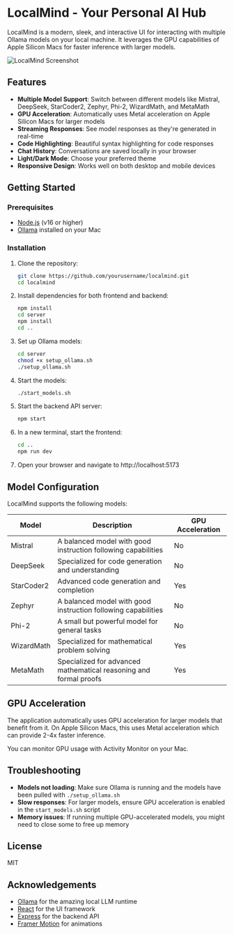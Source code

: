 # LocalMind - Your Personal AI Hub

LocalMind is a modern, sleek, and interactive UI for interacting with multiple Ollama models on your local machine. It leverages the GPU capabilities of Apple Silicon Macs for faster inference with larger models.

![LocalMind Screenshot](screenshot.png)

## Features

- **Multiple Model Support**: Switch between different models like Mistral, DeepSeek, StarCoder2, Zephyr, Phi-2, WizardMath, and MetaMath
- **GPU Acceleration**: Automatically uses Metal acceleration on Apple Silicon Macs for larger models
- **Streaming Responses**: See model responses as they're generated in real-time
- **Code Highlighting**: Beautiful syntax highlighting for code responses
- **Chat History**: Conversations are saved locally in your browser
- **Light/Dark Mode**: Choose your preferred theme
- **Responsive Design**: Works well on both desktop and mobile devices

## Getting Started

### Prerequisites

- [Node.js](https://nodejs.org/) (v16 or higher)
- [Ollama](https://ollama.ai/) installed on your Mac

### Installation

1. Clone the repository:
   ```bash
   git clone https://github.com/yourusername/localmind.git
   cd localmind
   ```

2. Install dependencies for both frontend and backend:
   ```bash
   npm install
   cd server
   npm install
   cd ..
   ```

3. Set up Ollama models:
   ```bash
   cd server
   chmod +x setup_ollama.sh
   ./setup_ollama.sh
   ```

4. Start the models:
   ```bash
   ./start_models.sh
   ```

5. Start the backend API server:
   ```bash
   npm start
   ```

6. In a new terminal, start the frontend:
   ```bash
   cd ..
   npm run dev
   ```

7. Open your browser and navigate to http://localhost:5173

## Model Configuration

LocalMind supports the following models:

| Model | Description | GPU Acceleration |
|-------|-------------|------------------|
| Mistral | A balanced model with good instruction following capabilities | No |
| DeepSeek | Specialized for code generation and understanding | No |
| StarCoder2 | Advanced code generation and completion | Yes |
| Zephyr | A balanced model with good instruction following capabilities | No |
| Phi-2 | A small but powerful model for general tasks | No |
| WizardMath | Specialized for mathematical problem solving | Yes |
| MetaMath | Specialized for advanced mathematical reasoning and formal proofs | Yes |

## GPU Acceleration

The application automatically uses GPU acceleration for larger models that benefit from it. On Apple Silicon Macs, this uses Metal acceleration which can provide 2-4x faster inference.

You can monitor GPU usage with Activity Monitor on your Mac.

## Troubleshooting

- **Models not loading**: Make sure Ollama is running and the models have been pulled with `./setup_ollama.sh`
- **Slow responses**: For larger models, ensure GPU acceleration is enabled in the `start_models.sh` script
- **Memory issues**: If running multiple GPU-accelerated models, you might need to close some to free up memory

## License

MIT

## Acknowledgements

- [Ollama](https://ollama.ai/) for the amazing local LLM runtime
- [React](https://reactjs.org/) for the UI framework
- [Express](https://expressjs.com/) for the backend API
- [Framer Motion](https://www.framer.com/motion/) for animations
